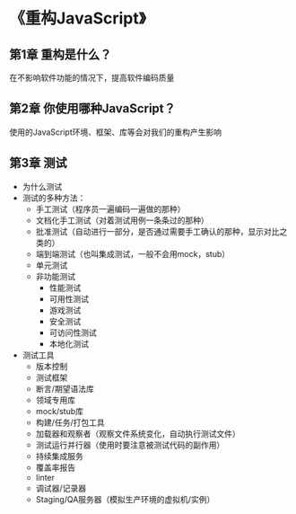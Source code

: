 # 《重构JavaScript》
## 第1章 重构是什么？
在不影响软件功能的情况下，提高软件编码质量

## 第2章 你使用哪种JavaScript？
使用的JavaScript环境、框架、库等会对我们的重构产生影响

## 第3章 测试
* 为什么测试
* 测试的多种方法：
    * 手工测试（程序员一遍编码一遍做的那种）
    * 文档化手工测试（对着测试用例一条条过的那种）
    * 批准测试（自动进行一部分，是否通过需要手工确认的那种，显示对比之类的）
    * 端到端测试（也叫集成测试，一般不会用mock，stub）
    * 单元测试
    * 非功能测试
        * 性能测试
        * 可用性测试
        * 游戏测试
        * 安全测试
        * 可访问性测试
        * 本地化测试
* 测试工具
    * 版本控制
    * 测试框架
    * 断言/期望语法库
    * 领域专用库
    * mock/stub库
    * 构建/任务/打包工具
    * 加载器和观察者（观察文件系统变化，自动执行测试文件）
    * 测试运行并行器（使用时要注意被测试代码的副作用）
    * 持续集成服务
    * 覆盖率报告
    * linter
    * 调试器/记录器
    * Staging/QA服务器（模拟生产环境的虚拟机/实例）


